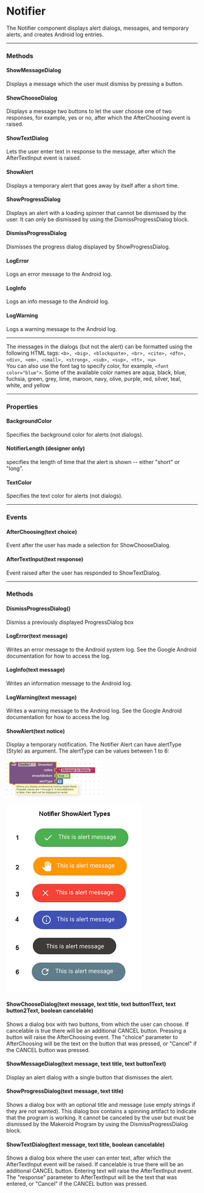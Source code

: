 # Notifier

The Notifier component displays alert dialogs, messages, and temporary alerts, and creates Android log entries.

---

### Methods

#### ShowMessageDialog

Displays a message which the user must dismiss by pressing a button.

#### ShowChooseDialog

Displays a message two buttons to let the user choose one of two responses, for example, yes or no, after which the AfterChoosing event is raised.

#### ShowTextDialog

Lets the user enter text in response to the message, after which the AfterTextInput event is raised.

#### ShowAlert

Displays a temporary alert that goes away by itself after a short time.

#### ShowProgressDialog

Displays an alert with a loading spinner that cannot be dismissed by the user. It can only be dismissed by using the DismissProgressDialog block.

#### DismissProgressDialog

Dismisses the progress dialog displayed by ShowProgressDialog.

#### LogError

Logs an error message to the Android log.

#### LogInfo

Logs an info message to the Android log.

#### LogWarning

Logs a warning message to the Android log.

---

The messages in the dialogs \(but not the alert\) can be formatted using the following HTML tags: `<b>, <big>, <blockquote>, <br>, <cite>, <dfn>, <div>, <em>, <small>, <strong>, <sub>, <sup>, <tt>, <u>`  
You can also use the font tag to specify color, for example, `<font color="blue">`. Some of the available color names are aqua, black, blue, fuchsia, green, grey, lime, maroon, navy, olive, purple, red, silver, teal, white, and yellow

---

### Properties

#### BackgroundColor

Specifies the background color for alerts \(not dialogs\).

#### NotifierLength \(designer only\)

specifies the length of time that the alert is shown -- either "short" or "long".

#### TextColor

Specifies the text color for alerts \(not dialogs\).

---

### Events

#### AfterChoosing\(text choice\)

Event after the user has made a selection for ShowChooseDialog.

#### AfterTextInput\(text response\)

Event raised after the user has responded to ShowTextDialog.

---

### Methods

#### DismissProgressDialog\(\)

Dismiss a previously displayed ProgressDialog box

#### LogError\(text message\)

Writes an error message to the Android system log. See the Google Android documentation for how to access the log.

#### LogInfo\(text message\)

Writes an information message to the Android log.

#### LogWarning\(text message\)

Writes a warning message to the Android log. See the Google Android documentation for how to access the log.

#### ShowAlert\(text notice\)

Display a temporary notification. The Notifier Alert can have alertType \(Style\) as argument. The alertType can be values between 1 to 6:

![](/assets/notifierAlert2.png)

![](/assets/notifier.png)

#### ShowChooseDialog\(text message, text title, text button1Text, text button2Text, boolean cancelable\)

Shows a dialog box with two buttons, from which the user can choose. If cancelable is true there will be an additional CANCEL button. Pressing a button will raise the AfterChoosing event. The "choice" parameter to AfterChoosing will be the text on the button that was pressed, or "Cancel" if the CANCEL button was pressed.

#### ShowMessageDialog\(text message, text title, text buttonText\)

Display an alert dialog with a single button that dismisses the alert.

#### ShowProgressDialog\(text message, text title\)

Shows a dialog box with an optional title and message \(use empty strings if they are not wanted\). This dialog box contains a spinning artifact to indicate that the program is working. It cannot be canceled by the user but must be dismissed by the Makeroid Program by using the DismissProgressDialog block.

#### ShowTextDialog\(text message, text title, boolean cancelable\)

Shows a dialog box where the user can enter text, after which the AfterTextInput event will be raised. If cancelable is true there will be an additional CANCEL button. Entering text will raise the AfterTextInput event. The "response" parameter to AfterTextInput will be the text that was entered, or "Cancel" if the CANCEL button was pressed.

